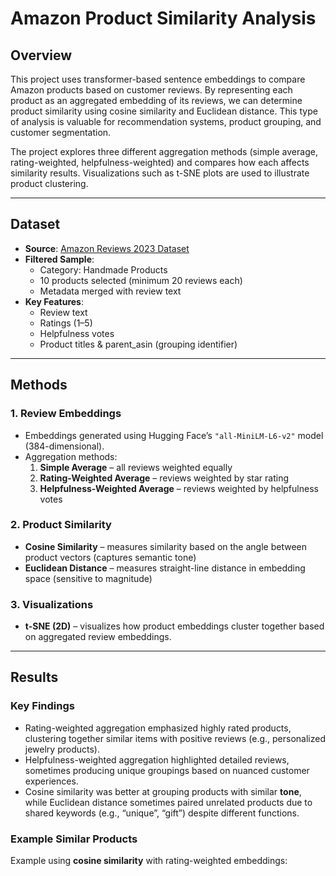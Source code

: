 # Amazon Product Similarity Analysis

## Overview
This project uses transformer-based sentence embeddings to compare Amazon products based on customer reviews. By representing each product as an aggregated embedding of its reviews, we can determine product similarity using cosine similarity and Euclidean distance. This type of analysis is valuable for recommendation systems, product grouping, and customer segmentation.

The project explores three different aggregation methods (simple average, rating-weighted, helpfulness-weighted) and compares how each affects similarity results. Visualizations such as t-SNE plots are used to illustrate product clustering.

---

## Dataset
- **Source**: [Amazon Reviews 2023 Dataset](https://huggingface.co/datasets/amazon/amazon-reviews-2023)  
- **Filtered Sample**:
  - Category: Handmade Products  
  - 10 products selected (minimum 20 reviews each)  
  - Metadata merged with review text  
- **Key Features**:
  - Review text
  - Ratings (1–5)
  - Helpfulness votes
  - Product titles & parent_asin (grouping identifier)

---

## Methods

### **1. Review Embeddings**
- Embeddings generated using Hugging Face’s `"all-MiniLM-L6-v2"` model (384-dimensional).
- Aggregation methods:
  1. **Simple Average** – all reviews weighted equally  
  2. **Rating-Weighted Average** – reviews weighted by star rating  
  3. **Helpfulness-Weighted Average** – reviews weighted by helpfulness votes

### **2. Product Similarity**
- **Cosine Similarity** – measures similarity based on the angle between product vectors (captures semantic tone)
- **Euclidean Distance** – measures straight-line distance in embedding space (sensitive to magnitude)

### **3. Visualizations**
- **t-SNE (2D)** – visualizes how product embeddings cluster together based on aggregated review embeddings.

---

## Results

### **Key Findings**
- Rating-weighted aggregation emphasized highly rated products, clustering together similar items with positive reviews (e.g., personalized jewelry products).
- Helpfulness-weighted aggregation highlighted detailed reviews, sometimes producing unique groupings based on nuanced customer experiences.
- Cosine similarity was better at grouping products with similar **tone**, while Euclidean distance sometimes paired unrelated products due to shared keywords (e.g., “unique”, “gift”) despite different functions.

### **Example Similar Products**
Example using **cosine similarity** with rating-weighted embeddings:

